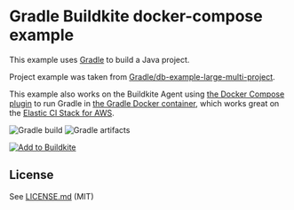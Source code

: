 # Gradle Buildkite docker-compose example

This example uses [Gradle](https://gradle.org/) to build a Java project.

Project example was taken from [Gradle/db-example-large-multi-project](https://github.com/gradle/db-example-large-multi-project).

This example also works on the Buildkite Agent using [the Docker Compose plugin](https://github.com/buildkite-plugins/docker-compose-buildkite-plugin) to run Gradle in [the Gradle Docker container](https://hub.docker.com/_/gradle), which works great on the [Elastic CI Stack for AWS](https://github.com/buildkite/elastic-ci-stack-for-aws).

![Gradle build](https://user-images.githubusercontent.com/585588/89701317-be475100-d974-11ea-87e2-149ac676817c.png)
![Gradle artifacts](https://user-images.githubusercontent.com/585588/89701316-bab3ca00-d974-11ea-9522-9be86a06b35e.png)

[![Add to Buildkite](https://buildkite.com/button.svg)](https://buildkite.com/new)

## License

See [LICENSE.md](LICENSE.md) (MIT)
